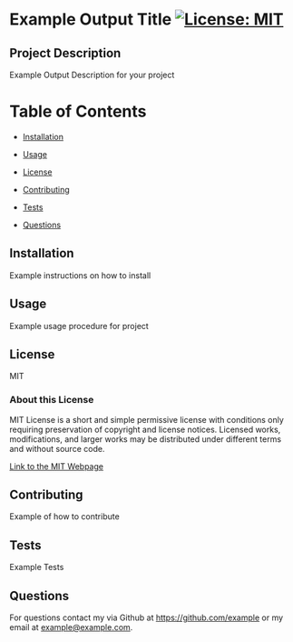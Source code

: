 
  # Example Output Title     [![License: MIT](https://img.shields.io/badge/License-MIT-yellow.svg)](https://opensource.org/licenses/MIT)

  ## Project Description 

  Example Output Description for your project

  # Table of Contents

  - [Installation](#installation)

  - [Usage](#usage)

  - [License](#license)

  - [Contributing](#contributing)

  - [Tests](#tests)

  - [Questions](#questions)

    
  ## Installation 

  Example instructions on how to install

  ## Usage 

  Example usage procedure for project

  ## License 

  MIT

  ### About this License 

  MIT License is a short and simple permissive license with conditions only requiring preservation of copyright and license notices. Licensed works, modifications, and larger works may be distributed under different terms and without source code.

  [Link to the MIT Webpage](https://www.mit.edu/~amini/LICENSE.md)

  ## Contributing 

  Example of how to contribute

  ## Tests 

  Example Tests

  ## Questions 

  For questions contact my via Github at https://github.com/example or my email at example@example.com.
  